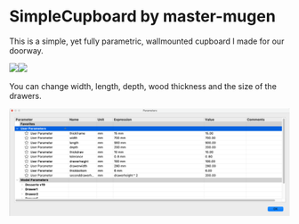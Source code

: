 # SimpleCupboard by master-mugen

This is a simple, yet fully parametric, wallmounted cupboard I made for our doorway.

<image src="./pictures/illus.png" width="200"><image src="./pictures/illus-back.png" width="200">

You can change width, length, depth, wood thickness and the size of the drawers.

![](pictures/params.png)
